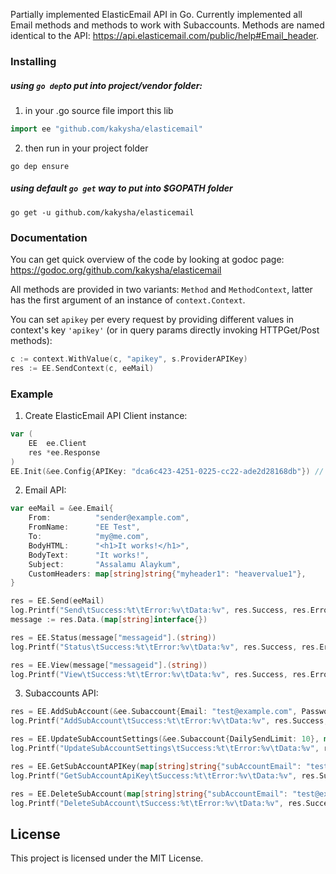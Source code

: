 Partially implemented ElasticEmail API in Go. Currently implemented all Email methods and methods to work with Subaccounts. Methods are named identical to the API: https://api.elasticemail.com/public/help#Email_header.

### Installing

##### using `go dep`to put into project/vendor folder:
1) in your .go source file import this lib
```go
import ee "github.com/kakysha/elasticemail"
```
2) then run in your project folder
```
go dep ensure
```

##### using default `go get` way to put into $GOPATH folder
```
go get -u github.com/kakysha/elasticemail
```

### Documentation

You can get quick overview of the code by looking at godoc page: https://godoc.org/github.com/kakysha/elasticemail

All methods are provided in two variants: `Method` and `MethodContext`, latter has the first argument of an instance of `context.Context`.

You can set `apikey` per every request by providing different values in context's key `'apikey'` (or in query params directly invoking HTTPGet/Post methods):

```go
c := context.WithValue(c, "apikey", s.ProviderAPIKey)
res := EE.SendContext(c, eeMail)
```

### Example

1. Create ElasticEmail API Client instance:
```go
var (
	EE  ee.Client
	res *ee.Response
)
EE.Init(&ee.Config{APIKey: "dca6c423-4251-0225-cc22-ade2d28168db"}) // your API key
```
2. Email API:
```go
var eeMail = &ee.Email{
	From:          "sender@example.com",
	FromName:      "EE Test",
	To:            "my@me.com",
	BodyHTML:      "<h1>It works!</h1>",
	BodyText:      "It works!",
	Subject:       "Assalamu Alaykum",
	CustomHeaders: map[string]string{"myheader1": "heavervalue1"},
}

res = EE.Send(eeMail)
log.Printf("Send\tSuccess:%t\tError:%v\tData:%v", res.Success, res.Error, res.Data)
message := res.Data.(map[string]interface{})

res = EE.Status(message["messageid"].(string))
log.Printf("Status\tSuccess:%t\tError:%v\tData:%v", res.Success, res.Error, res.Data)

res = EE.View(message["messageid"].(string))
log.Printf("View\tSuccess:%t\tError:%v\tData:%v", res.Success, res.Error, res.Data)
```

3. Subaccounts API:
```go
res = EE.AddSubAccount(&ee.Subaccount{Email: "test@example.com", Password: "123"})
log.Printf("AddSubAccount\tSuccess:%t\tError:%v\tData:%v", res.Success, res.Error, res.Data)

res = EE.UpdateSubAccountSettings(&ee.Subaccount{DailySendLimit: 10}, map[string]string{"subAccountEmail": "test@example.com"})
log.Printf("UpdateSubAccountSettings\tSuccess:%t\tError:%v\tData:%v", res.Success, res.Error, res.Data)

res = EE.GetSubAccountAPIKey(map[string]string{"subAccountEmail": "test@example.com"})
log.Printf("GetSubAccountApiKey\tSuccess:%t\tError:%v\tData:%v", res.Success, res.Error, res.Data)

res = EE.DeleteSubAccount(map[string]string{"subAccountEmail": "test@example.com", "notify": "false"})
log.Printf("DeleteSubAccount\tSuccess:%t\tError:%v\tData:%v", res.Success, res.Error, res.Data)
```

## License

This project is licensed under the MIT License.
